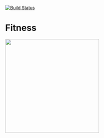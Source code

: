 [![Build Status](https://app.bitrise.io/app/5d3c2d8bcc9e642f/status.svg?token=acwzxC12trmkVz5Pxc264w)](https://app.bitrise.io/app/5d3c2d8bcc9e642f)

# Fitness


<img src=https://user-images.githubusercontent.com/755710/102771482-f95e8580-4353-11eb-80f5-17d23872bc0b.png width=300 />

